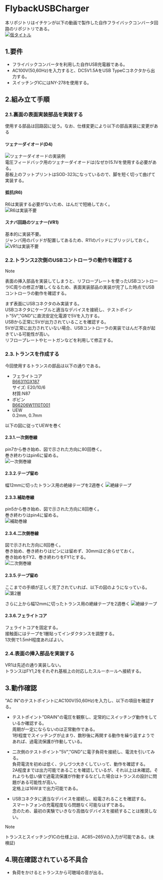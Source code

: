 # FlybackUSBCharger
本リポジトリはイチケンが以下の動画で製作した自作フライバックコンバータ回路のリポジトリである。  
[![仮タイトル](http://img.youtube.com/vi/動画ID/0.jpg)](https://www.youtube.com/watch?v=動画ID)  
## 1.要件
- フライバックコンバータを利用した自作USB充電器である。  
- AC100V(50,60Hz)を入力すると、DC5V1.5AをUSB TypeCコネクタから出力する。  
- スイッチングICにはNY-278を使用する。  

## 2.組み立て手順
### 2.1.裏面の表面実装部品を実装する
使用する部品は回路図に従う。なお、仕様変更により以下の部品実装に変更がある  
#### ツェナーダイオード(D4)
![ツェナーダイオードの実装例](pic/Zener_5.1V.jpg)  
電圧フィードバック用のツェナーダイオードは(なぜか)5.1Vを使用する必要がある。  
基板上のフットプリントはSOD-323になっているので、脚を短く切って曲げて実装する。  
#### 抵抗(R6)
R6は実装する必要がないため、はんだで短絡しておく。  
![R6は実装不要](pic/R6.jpg)  
#### スナバ回路のツェナー(VR1)
基本的に実装不要。  
ジャンパ用のパッドが配置してあるため、R11のパッドにブリッジしておく。  
![VR1は実装不要](pic/R11.jpg)  

### 2.2.トランス2次側のUSBコントローラの動作を確認する
>[!NOTE]
>表面の挿入部品を実装してしまうと、リフロープレートを使ったUSBコントローラIC周りの修正が難しくなるため、表面実装部品の実装が完了した時点でUSBコントローラの動作を確認する。  

まず表面にUSBコネクタのみ実装する。  
USBコネクタにケーブルと適当なデバイスを接続し、テストポイント"5V","GND"に直流安定化電源で5Vを入力する。  
USBから正常に5Vが出力されていることを確認する。  
5Vが正常に出力されていない場合、USBコントローラの実装ではんだ不良が起きている可能性が高い。  
リフロープレートやヒートガンなどを利用して修正する。

### 2.3.トランスを作成する
今回使用するトランスの部品は以下の通りである。  
- フェライトコア  
[B66311GX187](https://www.mouser.jp/ProductDetail/EPCOS-TDK/B66311GX187?qs=wDNl1cNI0GtTIP5GzW5pcg%3D%3D)  
サイズ: E20/10/6  
材質:N87
- ボビン  
[B66206W1110T001](https://www.mouser.jp/ProductDetail/EPCOS-TDK/B66206W1110T001?qs=fdZXMuEuwMyuPKYs5N%2FbLQ%3D%3D)  
- UEW  
0.2mm, 0.7mm

以下の図に従ってUEWを巻く
#### 2.3.1.一次側巻線
pin7から巻き始め、図で示された方向に80回巻く。  
巻き終わりはpin6に留める。  
![一次側巻線](pic/primary.jpg)  

#### 2.3.2.テープ留め
幅12mmに切ったトランス用の絶縁テープを2週巻く
![絶縁テープ](pic/tape.jpg)  

#### 2.3.3.補助巻線
pin5から巻き始め、図で示された方向に8回巻く。  
巻き終わりはpin4に留める。  
![補助巻線](pic/bp.jpg)  

#### 2.3.4.二次側巻線
図で示された方向に8回巻く。  
巻き始め、巻き終わりはピンには留めず、30mmほど余らせておく。  
巻き始めをFY2、巻き終わりをFY1とする。  
![二次側巻線](pic/secondary.jpg)  

#### 2.3.5.テープ留め
ここまでの手順が正しく完了されていれば、以下の図のようになっている。  
![第2層](pic/2nd_layer.jpg)  

さらに上から幅12mmに切ったトランス用の絶縁テープを2週巻く
![絶縁テープ](pic/tape.jpg)  

#### 2.3.6.フェライトコア
フェライトコアを固定する。  
接触面にはテープを1層貼ってインダクタンスを調整する。  
1次側で1.5mH程度あればよい。

### 2.4.表面の挿入部品を実装する
VR1は先述の通り実装しない。  
トランスはFY1,2をそれぞれ基板上の対応したスルーホールへ接続する。

## 3.動作確認
"AC IN"のテストポイントにAC100V(50,60Hz)を入力し、以下の項目を確認する。  
- テストポイント"DRAIN"の電圧を観察し、定常的にスイッチング動作をしているか確認する。  
周期が一定にならないのは正常動作である。  
1秒程度でスイッチングが止まり、数秒後に再開する動作を繰り返すようであれば、過電流保護が作動している。  

- 二次側のテストポイント"5V","GND"に電子負荷を接続し、電流を引いてみる。  
負荷電流を初めは低く、少しづつ大きくしていって、動作を確認する。  
2A程度までは出力可能であることを確認しているが、それ以上は未確認。それよりも低い値で過電流保護が作動するなどした場合はトランスの設計に問題がある可能性が高い。  
定格上は16Wまで出力可能である。  

- USBコネクタに適当なデバイスを接続し、給電されることを確認する。  
スマートフォンの充電程度なら問題なく可能なはずである。  
念のため、最初の実験でいきなり高価なデバイスを接続することは推奨しない。  

>[!NOTE]
>トランスとスイッチングICの仕様上は、AC85~265Vの入力が可能である。(未検証)  

## 4.現在確認されている不具合
- 負荷をかけるとトランスから可聴域の音が出る。